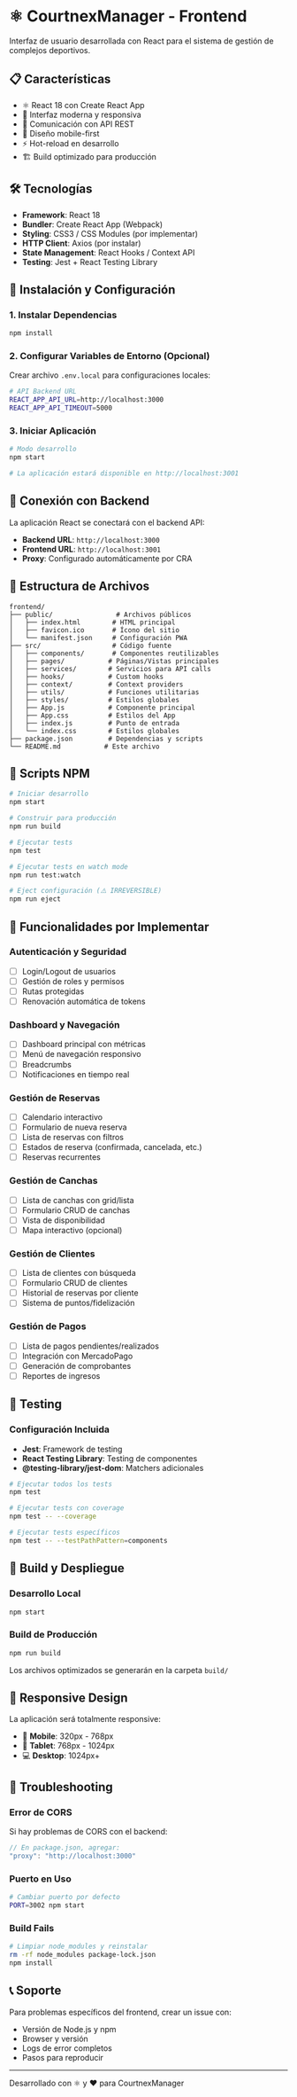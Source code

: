 # ⚛️ CourtnexManager - Frontend

Interfaz de usuario desarrollada con React para el sistema de gestión de complejos deportivos.

## 📋 Características

- ⚛️ React 18 con Create React App
- 🎨 Interfaz moderna y responsiva
- 🔄 Comunicación con API REST
- 📱 Diseño mobile-first
- ⚡ Hot-reload en desarrollo
- 🏗️ Build optimizado para producción

## 🛠️ Tecnologías

- **Framework**: React 18
- **Bundler**: Create React App (Webpack)
- **Styling**: CSS3 / CSS Modules (por implementar)
- **HTTP Client**: Axios (por instalar)
- **State Management**: React Hooks / Context API
- **Testing**: Jest + React Testing Library

## 🚀 Instalación y Configuración

### 1. Instalar Dependencias

```bash
npm install
```

### 2. Configurar Variables de Entorno (Opcional)

Crear archivo `.env.local` para configuraciones locales:

```bash
# API Backend URL
REACT_APP_API_URL=http://localhost:3000
REACT_APP_API_TIMEOUT=5000
```

### 3. Iniciar Aplicación

```bash
# Modo desarrollo
npm start

# La aplicación estará disponible en http://localhost:3001
```

## 📡 Conexión con Backend

La aplicación React se conectará con el backend API:
- **Backend URL**: `http://localhost:3000`
- **Frontend URL**: `http://localhost:3001`
- **Proxy**: Configurado automáticamente por CRA

## 📂 Estructura de Archivos

```
frontend/
├── public/                # Archivos públicos
│   ├── index.html        # HTML principal
│   ├── favicon.ico       # Ícono del sitio
│   └── manifest.json     # Configuración PWA
├── src/                  # Código fuente
│   ├── components/       # Componentes reutilizables
│   ├── pages/           # Páginas/Vistas principales
│   ├── services/        # Servicios para API calls
│   ├── hooks/           # Custom hooks
│   ├── context/         # Context providers
│   ├── utils/           # Funciones utilitarias
│   ├── styles/          # Estilos globales
│   ├── App.js           # Componente principal
│   ├── App.css          # Estilos del App
│   ├── index.js         # Punto de entrada
│   └── index.css        # Estilos globales
├── package.json         # Dependencias y scripts
└── README.md           # Este archivo
```

## 🔧 Scripts NPM

```bash
# Iniciar desarrollo
npm start

# Construir para producción
npm run build

# Ejecutar tests
npm test

# Ejecutar tests en watch mode
npm run test:watch

# Eject configuración (⚠️ IRREVERSIBLE)
npm run eject
```

## 🎯 Funcionalidades por Implementar

### Autenticación y Seguridad
- [ ] Login/Logout de usuarios
- [ ] Gestión de roles y permisos
- [ ] Rutas protegidas
- [ ] Renovación automática de tokens

### Dashboard y Navegación
- [ ] Dashboard principal con métricas
- [ ] Menú de navegación responsivo
- [ ] Breadcrumbs
- [ ] Notificaciones en tiempo real

### Gestión de Reservas
- [ ] Calendario interactivo
- [ ] Formulario de nueva reserva
- [ ] Lista de reservas con filtros
- [ ] Estados de reserva (confirmada, cancelada, etc.)
- [ ] Reservas recurrentes

### Gestión de Canchas
- [ ] Lista de canchas con grid/lista
- [ ] Formulario CRUD de canchas
- [ ] Vista de disponibilidad
- [ ] Mapa interactivo (opcional)

### Gestión de Clientes
- [ ] Lista de clientes con búsqueda
- [ ] Formulario CRUD de clientes
- [ ] Historial de reservas por cliente
- [ ] Sistema de puntos/fidelización

### Gestión de Pagos
- [ ] Lista de pagos pendientes/realizados
- [ ] Integración con MercadoPago
- [ ] Generación de comprobantes
- [ ] Reportes de ingresos

## 🧪 Testing

### Configuración Incluida
- **Jest**: Framework de testing
- **React Testing Library**: Testing de componentes
- **@testing-library/jest-dom**: Matchers adicionales

```bash
# Ejecutar todos los tests
npm test

# Ejecutar tests con coverage
npm test -- --coverage

# Ejecutar tests específicos
npm test -- --testPathPattern=components
```

## 🚀 Build y Despliegue

### Desarrollo Local
```bash
npm start
```

### Build de Producción
```bash
npm run build
```

Los archivos optimizados se generarán en la carpeta `build/`

## 📱 Responsive Design

La aplicación será totalmente responsive:
- 📱 **Mobile**: 320px - 768px
- 📱 **Tablet**: 768px - 1024px
- 💻 **Desktop**: 1024px+

## 🐛 Troubleshooting

### Error de CORS
Si hay problemas de CORS con el backend:
```javascript
// En package.json, agregar:
"proxy": "http://localhost:3000"
```

### Puerto en Uso
```bash
# Cambiar puerto por defecto
PORT=3002 npm start
```

### Build Fails
```bash
# Limpiar node_modules y reinstalar
rm -rf node_modules package-lock.json
npm install
```

## 📞 Soporte

Para problemas específicos del frontend, crear un issue con:
- Versión de Node.js y npm
- Browser y versión
- Logs de error completos
- Pasos para reproducir

---

Desarrollado con ⚛️ y ❤️ para CourtnexManager
